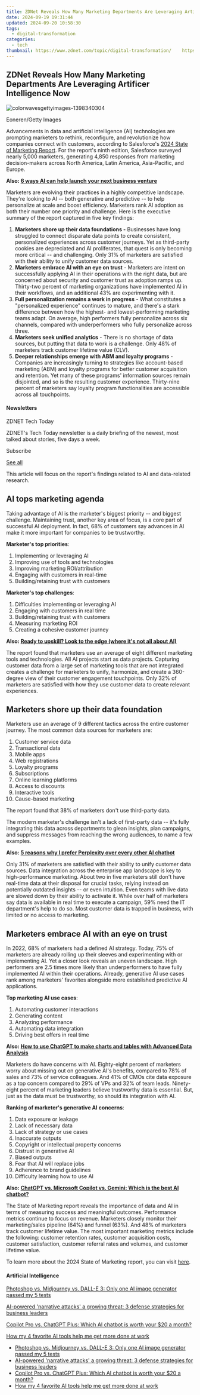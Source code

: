 ```yaml
---
title: ZDNet Reveals How Many Marketing Departments Are Leveraging Artificer Intelligence Now
date: 2024-09-19 19:31:44
updated: 2024-09-20 10:58:30
tags:
  - digital-transformation
categories:
  - tech
thumbnail: https://www.zdnet.com/topic/digital-transformation/    https://www.zdnet.com/a/img/resize/03887e4fa0a06a55c3e43913d01be90e7bce6781/2024/05/30/a7620180-de78-40c0-a5cf-113071629c8e/colorwavesgettyimages-1398340304.jpg?width=170&height=128&fit=crop&auto=webp
---
```


## ZDNet Reveals How Many Marketing Departments Are Leveraging Artificer Intelligence Now

![colorwavesgettyimages-1398340304](https://www.zdnet.com/a/img/resize/7ce9f48e1196921244afaa63ba62420345366414/2024/05/30/a7620180-de78-40c0-a5cf-113071629c8e/colorwavesgettyimages-1398340304.jpg?auto=webp&width=1280)

Eoneren/Getty Images

Advancements in data and artificial intelligence (AI) technologies are prompting marketers to rethink, reconfigure, and revolutionize how companies connect with customers, according to Salesforce's [2024 State of Marketing Report](https://www.salesforce.com/resources/research-reports/state-of-marketing/). For the report's ninth edition, Salesforce surveyed nearly 5,000 marketers, generating 4,850 responses from marketing decision-makers across North America, Latin America, Asia-Pacific, and Europe.

**Also: [6 ways AI can help launch your next business venture](https://www.zdnet.com/article/6-ways-ai-can-help-launch-your-next-business-venture/)**

Marketers are evolving their practices in a highly competitive landscape. They're looking to AI -- both generative and predictive -- to help personalize at scale and boost efficiency. Marketers rank AI adoption as both their number one priority and challenge. Here is the executive summary of the report captured in five key findings: 

1. **Marketers shore up their data foundations -** Businesses have long struggled to connect disparate data points to create consistent, personalized experiences across customer journeys. Yet as third-party cookies are depreciated and AI proliferates, that quest is only becoming more critical -- and challenging. Only 31% of marketers are satisfied with their ability to unify customer data sources.
2. **Marketers embrace AI with an eye on trust** \- Marketers are intent on successfully applying AI in their operations with the right data, but are concerned about security and customer trust as adoption ramps up. Thirty-two percent of marketing organizations have implemented AI in their workflows, and an additional 43% are experimenting with it.
3. **Full personalization remains a work in progress** \- What constitutes a "personalized experience" continues to mature, and there's a stark difference between how the highest- and lowest-performing marketing teams adapt. On average, high performers fully personalize across six channels, compared with underperformers who fully personalize across three.
4. **Marketers seek unified analytics** \- There is no shortage of data sources, but putting that data to work is a challenge. Only 48% of marketers track customer lifetime value (CLV).
5. **Deeper relationships emerge with ABM and loyalty programs** \- Companies are increasingly turning to strategies like account-based marketing (ABM) and loyalty programs for better customer acquisition and retention. Yet many of these programs' information sources remain disjointed, and so is the resulting customer experience. Thirty-nine percent of marketers say loyalty program functionalities are accessible across all touchpoints.

#### Newsletters

ZDNET Tech Today

ZDNET's Tech Today newsletter is a daily briefing of the newest, most talked about stories, five days a week.

 Subscribe

[See all](https://www.zdnet.com/newsletters/)

This article will focus on the report's findings related to AI and data-related research. 

## AI tops marketing agenda

Taking advantage of AI is the marketer's biggest priority -- and biggest challenge. Maintaining trust, another key area of focus, is a core part of successful AI deployment. In fact, 68% of customers say advances in AI make it more important for companies to be trustworthy. 

**Marketer's top priorities**:

1. Implementing or leveraging AI
2. Improving use of tools and technologies
3. Improving marketing ROI/attribution
4. Engaging with customers in real-time
5. Building/retaining trust with customers

**Marketer's top challenges**: 

1. Difficulties implementing or leveraging AI
2. Engaging with customers in real time
3. Building/retaining trust with customers
4. Measuring marketing ROI
5. Creating a cohesive customer journey

**Also: [Ready to upskill? Look to the edge (where it's not all about AI)](https://www.zdnet.com/article/ready-to-upskill-look-to-the-edge-where-its-not-all-about-ai/)**

The report found that marketers use an average of eight different marketing tools and technologies. All AI projects start as data projects. Capturing customer data from a large set of marketing tools that are not integrated creates a challenge for marketers to unify, harmonize, and create a 360-degree view of their customer engagement touchpoints. Only 32% of marketers are satisfied with how they use customer data to create relevant experiences. 

## Marketers shore up their data foundation

Marketers use an average of 9 different tactics across the entire customer journey. The most common data sources for marketers are:

1. Customer service data
2. Transactional data
3. Mobile apps
4. Web registrations
5. Loyalty programs
6. Subscriptions
7. Online learning platforms
8. Access to discounts
9. Interactive tools
10. Cause-based marketing

The report found that 38% of marketers don't use third-party data.

The modern marketer's challenge isn't a lack of first-party data -- it's fully integrating this data across departments to glean insights, plan campaigns, and suppress messages from reaching the wrong audiences, to name a few examples. 

**Also: [5 reasons why I prefer Perplexity over every other AI chatbot](https://www.zdnet.com/article/5-reasons-why-i-prefer-perplexity-over-every-other-ai-chatbot/)**

Only 31% of marketers are satisfied with their ability to unify customer data sources. Data integration across the enterprise app landscape is key to high-performance marketing. About two in five marketers still don't have real-time data at their disposal for crucial tasks, relying instead on potentially outdated insights -- or even intuition. Even teams with live data are slowed down by their ability to activate it. While over half of marketers say data is available in real time to execute a campaign, 59% need the IT department's help to do so. Most customer data is trapped in business, with limited or no access to marketing. 

## Marketers embrace AI with an eye on trust

In 2022, 68% of marketers had a defined AI strategy. Today, 75% of marketers are already rolling up their sleeves and experimenting with or implementing AI. Yet a closer look reveals an uneven landscape. High performers are 2.5 times more likely than underperformers to have fully implemented AI within their operations. Already, generative AI use cases rank among marketers' favorites alongside more established predictive AI applications.

**Top marketing AI use cases**:

1. Automating customer interactions
2. Generating content
3. Analyzing performance
4. Automating data integration
5. Driving best offers in real time

**Also: [How to use ChatGPT to make charts and tables with Advanced Data Analysis](https://www.zdnet.com/article/how-to-use-chatgpt-to-make-charts-and-tables-with-advanced-data-analysis/)**

Marketers do have concerns with AI. Eighty-eight percent of marketers worry about missing out on generative AI's benefits, compared to 78% of sales and 73% of service colleagues. And 41% of CMOs cite data exposure as a top concern compared to 29% of VPs and 32% of team leads. Ninety-eight percent of marketing leaders believe trustworthy data is essential. But, just as the data must be trustworthy, so should its integration with AI.

**Ranking of marketer's generative AI concerns**:

1. Data exposure or leakage
2. Lack of necessary data
3. Lack of strategy or use cases
4. Inaccurate outputs
5. Copyright or intellectual property concerns
6. Distrust in generative AI
7. Biased outputs
8. Fear that AI will replace jobs
9. Adherence to brand guidelines
10. Difficulty learning how to use AI

**Also: [ChatGPT vs. Microsoft Copilot vs. Gemini: Which is the best AI chatbot?](https://www.zdnet.com/article/chatgpt-vs-microsoft-copilot-vs-gemini-which-is-the-best-ai-chatbot/)**

The State of Marketing report reveals the importance of data and AI in terms of measuring success and meaningful outcomes. Performance metrics continue to focus on revenue. Marketers closely monitor their marketing/sales pipeline (64%) and funnel (63%). And 48% of marketers track customer lifetime value. The most important marketing metrics include the following: customer retention rates, customer acquisition costs, customer satisfaction, customer referral rates and volumes, and customer lifetime value. 

To learn more about the 2024 State of Marketing report, you can visit [here](https://www.salesforce.com/resources/research-reports/state-of-marketing/). 

#### Artificial Intelligence

[Photoshop vs. Midjourney vs. DALL-E 3: Only one AI image generator passed my 5 tests](https://www.zdnet.com/article/is-photoshops-new-text-to-image-as-good-as-midjourney-and-dall-e-we-test-it-and-see/ "Photoshop vs. Midjourney vs. DALL-E 3: Only one AI image generator passed my 5 tests")

[AI-powered 'narrative attacks' a growing threat: 3 defense strategies for business leaders](https://www.zdnet.com/article/ai-powered-narrative-attacks-a-growing-threat-3-defense-strategies-for-business-leaders/ "AI-powered 'narrative attacks' a growing threat: 3 defense strategies for business leaders")

[Copilot Pro vs. ChatGPT Plus: Which AI chatbot is worth your $20 a month?](https://www.zdnet.com/article/copilot-pro-vs-chatgpt-plus-which-is-ai-chatbot-is-worth-your-20-a-month/ "Copilot Pro vs. ChatGPT Plus: Which AI chatbot is worth your $20 a month?")

[How my 4 favorite AI tools help me get more done at work](https://www.zdnet.com/article/how-my-4-favorite-ai-tools-help-me-get-more-done-at-work/ "How my 4 favorite AI tools help me get more done at work")

* [Photoshop vs. Midjourney vs. DALL-E 3: Only one AI image generator passed my 5 tests](https://www.zdnet.com/article/is-photoshops-new-text-to-image-as-good-as-midjourney-and-dall-e-we-test-it-and-see/ "Photoshop vs. Midjourney vs. DALL-E 3: Only one AI image generator passed my 5 tests")
* [AI-powered 'narrative attacks' a growing threat: 3 defense strategies for business leaders](https://www.zdnet.com/article/ai-powered-narrative-attacks-a-growing-threat-3-defense-strategies-for-business-leaders/ "AI-powered 'narrative attacks' a growing threat: 3 defense strategies for business leaders")
* [Copilot Pro vs. ChatGPT Plus: Which AI chatbot is worth your $20 a month?](https://www.zdnet.com/article/copilot-pro-vs-chatgpt-plus-which-is-ai-chatbot-is-worth-your-20-a-month/ "Copilot Pro vs. ChatGPT Plus: Which AI chatbot is worth your $20 a month?")
* [How my 4 favorite AI tools help me get more done at work](https://www.zdnet.com/article/how-my-4-favorite-ai-tools-help-me-get-more-done-at-work/ "How my 4 favorite AI tools help me get more done at work")

<ins class="adsbygoogle"
     style="display:block"
     data-ad-format="autorelaxed"
     data-ad-client="ca-pub-7571918770474297"
     data-ad-slot="1223367746"></ins>



<ins class="adsbygoogle"
     style="display:block"
     data-ad-client="ca-pub-7571918770474297"
     data-ad-slot="8358498916"
     data-ad-format="auto"
     data-full-width-responsive="true"></ins>

